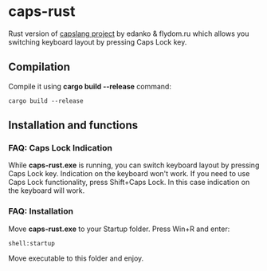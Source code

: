 # caps-rust
Rust version of [capslang project](https://github.com/edanko/capslang) by edanko & flydom.ru which allows you switching keyboard layout by pressing Caps Lock key.

## Compilation
Compile it using __cargo build --release__ command:
```
cargo build --release
```

## Installation and functions
### FAQ: Caps Lock Indication
While __caps-rust.exe__ is running, you can switch keyboard layout by pressing Caps Lock key. Indication on the keyboard won't work.
If you need to use Caps Lock functionality, press Shift+Caps Lock. In this case indication on the keyboard will work.
### FAQ: Installation
Move __caps-rust.exe__ to your Startup folder.
Press Win+R and enter:
```
shell:startup
```
Move executable to this folder and enjoy.

